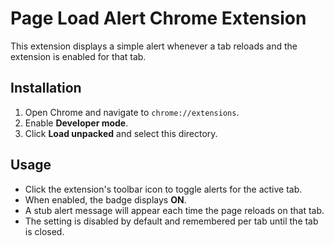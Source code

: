 # Page Load Alert Chrome Extension

This extension displays a simple alert whenever a tab reloads and the extension is enabled for that tab.

## Installation
1. Open Chrome and navigate to `chrome://extensions`.
2. Enable **Developer mode**.
3. Click **Load unpacked** and select this directory.

## Usage
- Click the extension's toolbar icon to toggle alerts for the active tab.
- When enabled, the badge displays **ON**.
- A stub alert message will appear each time the page reloads on that tab.
- The setting is disabled by default and remembered per tab until the tab is closed.
